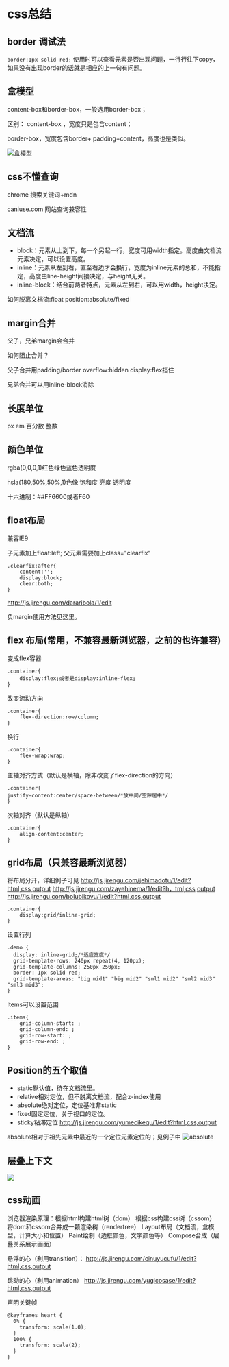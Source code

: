 # css总结
## border 调试法
```border:1px solid red;```
使用时可以查看元素是否出现问题，一行行往下copy，如果没有出现border的话就是相应的上一句有问题。
## 盒模型
content-box和border-box，一般选用border-box；

区别：
content-box ，宽度只是包含content；

border-box，宽度包含border+ padding+content，高度也是类似。

![盒模型](css盒模型.png)

## css不懂查询
chrome 搜索关键词+mdn

caniuse.com 网站查询兼容性

## 文档流

* block：元素从上到下，每一个另起一行，宽度可用width指定。高度由文档流元素决定，可以设置高度。
* inline：元素从左到右，直至右边才会换行，宽度为inline元素的总和，不能指定，高度由line-height间接决定，与height无关。
* inline-block：结合前两者特点，元素从左到右，可以用width，height决定。

如何脱离文档流:float  position:absolute/fixed

## margin合并
父子，兄弟margin会合并

如何阻止合并？

父子合并用padding/border overflow:hidden display:flex挡住

兄弟合并可以用inline-block消除

## 长度单位
px em 百分数 整数
## 颜色单位

rgba(0,0,0,1)红色绿色蓝色透明度

hsla(180,50%,50%,1)色像 饱和度 亮度 透明度

十六进制：##FF6600或者F60

## float布局

兼容IE9

子元素加上float:left;
父元素需要加上class="clearfix"
```
.clearfix:after{
    content:'';
    display:block;
    clear:both;
}
```
http://js.jirengu.com/dararibola/1/edit

负margin使用方法见这里。

## flex 布局(常用，不兼容最新浏览器，之前的也许兼容)
  
  变成flex容器
  ```
  .container{
      display:flex;或者是display:inline-flex;
  }
  ```
  改变流动方向
  ```
  .container{
      flex-direction:row/column;
  }
  ```
  换行
  ```
  .container{
      flex-wrap:wrap;
  }
 ```
 主轴对齐方式（默认是横轴，除非改变了flex-direction的方向）
 ```
 .container{
justify-content:center/space-between/*放中间/空隙居中*/
 }
 ```
 次轴对齐（默认是纵轴）
 ```
 .container{
     align-content:center;
 }
 ```

 ## grid布局（只兼容最新浏览器）

 将布局分开，详细例子可见
 http://js.jirengu.com/jehimadotu/1/edit?html,css,output
http://js.jirengu.com/zayehinema/1/edit?h，tml,css,output
http://js.jirengu.com/bolubikovu/1/edit?html,css,output

 ```
 .container{
     display:grid/inline-grid;
 }
```
设置行列
```
.demo {
  display: inline-grid;/*适应宽度*/
  grid-template-rows: 240px repeat(4, 120px);
  grid-template-columns: 250px 250px;
  border: 1px solid red;
  grid-template-areas: "big mid1" "big mid2" "sml1 mid2" "sml2 mid3" "sml3 mid3";
}
```
Items可以设置范围
```
.items{
    grid-column-start: ;
    grid-column-end: ;
    grid-row-start: ;
    grid-row-end: ;
}
```
## Position的五个取值
* static默认值，待在文档流里。
* relative相对定位，但不脱离文档流，配合z-index使用
* absolute绝对定位，定位基准非static
* fixed固定定位，关于视口的定位。
* sticky粘滞定位
 http://js.jirengu.com/yumecikequ/1/edit?html,css,output


absolute相对于祖先元素中最近的一个定位元素定位的；见例子中
![absolute](absolute.png)

## 层叠上下文
![](层叠上下文.png)

## css动画

浏览器渲染原理：根据html构建html树（dom） 根据css构建css树（cssom） 将dom和cssom合并成一颗渲染树（rendertree） Layout布局（文档流，盒模型，计算大小和位置） Paint绘制（边框颜色，文字颜色等） Compose合成（层叠关系展示画面）

悬浮的心（利用transition）：
http://js.jirengu.com/cinuyucufu/1/edit?html,css,output

跳动的心（利用animation）
http://js.jirengu.com/yugicosase/1/edit?html,css,output

声明关键帧
```
@keyframes heart {
  0% {
    transform: scale(1.0);
  }
  100% {
    transform: scale(2);
  }
}
```